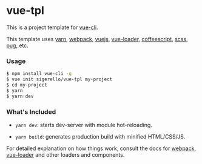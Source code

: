 # vue-tpl

This is a project template for [vue-cli](https://github.com/vuejs/vue-cli).

This template uses [yarn](https://yarnpkg.com/), [webpack](https://webpack.js.org/), [vuejs](https://vuejs.org/), [vue-loader](http://vue-loader.vuejs.org/en/), [coffeescript](http://coffeescript.org/), [scss](http://sass-lang.com/), [pug](https://pugjs.org/), etc.


### Usage

```bash
$ npm install vue-cli -g
$ vue init sigerello/vue-tpl my-project
$ cd my-project
$ yarn
$ yarn dev
```

### What's Included

- `yarn dev`: starts dev-server with module hot-reloading.

- `yarn build`: generates production build with minified HTML/CSS/JS.

For detailed explanation on how things work, consult the docs for [webpack](https://webpack.js.org/), [vue-loader](http://vuejs.github.io/vue-loader) and other loaders and components.

